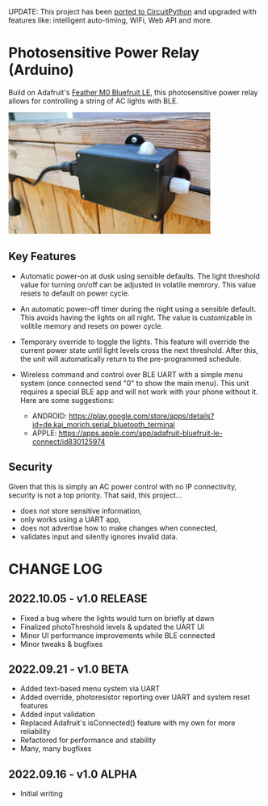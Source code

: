 UPDATE: This project has been [ported to CircuitPython](#) and upgraded with features like: intelligent auto-timing, WiFi, Web API and more. 

# Photosensitive Power Relay (Arduino)

Build on Adafruit's [Feather M0 Bluefruit LE](https://www.adafruit.com/product/2995), this photosensitive power relay allows for controlling a string of AC lights with BLE.

<img alt="Photosensitive Power Relay" src="/img/photo-pwr-relay.jpg" width=400><br/>

## Key Features

- Automatic power-on at dusk using sensible defaults. The light threshold value for turning on/off can be adjusted in volatile memrory. This value resets to default on power cycle.

- An automatic power-off timer during the night using a sensible default. This avoids having the lights on all night. The value is customizable in volitile memory and resets on power cycle.

- Temporary override to toggle the lights. This feature will override the current power state until light levels cross the next threshold. After this, the unit will automatically return to the pre-programmed schedule.

- Wireless command and control over BLE UART with a simple menu system (once connected send "0" to show the main menu). This unit requires a special BLE app and will not work with your phone without it. Here are some suggestions:
  - ANDROID: <https://play.google.com/store/apps/details?id=de.kai_morich.serial_bluetooth_terminal>
  - APPLE:   <https://apps.apple.com/app/adafruit-bluefruit-le-connect/id830125974>

## Security
Given that this is simply an AC power control with no IP connectivity, security is not a top priority. That said, this project...
  - does not store sensitive information,
  - only works using a UART app,
  - does not advertise how to make changes when connected,
  - validates input and silently ignores invalid data.

# CHANGE LOG

## 2022.10.05 - v1.0 RELEASE

- Fixed a bug where the lights would turn on briefly at dawn
- Finalized photoThreshold levels & updated the UART UI
- Minor UI performance improvements while BLE connected
- Minor tweaks & bugfixes

## 2022.09.21 - v1.0 BETA

- Added text-based menu system via UART
- Added override, photoresistor reporting over UART and system reset features
- Added input validation
- Replaced Adafruit's isConnected() feature with my own for more reliability
- Refactored for performance and stability
- Many, many bugfixes

## 2022.09.16 - v1.0 ALPHA

- Initial writing
